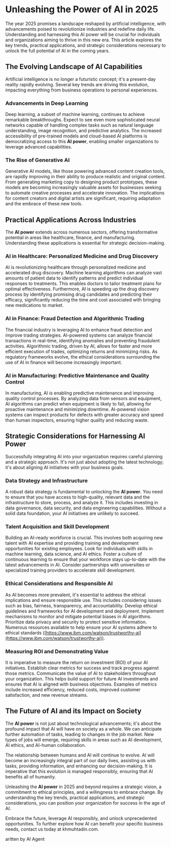 # Unleashing the Power of AI in 2025

The year 2025 promises a landscape reshaped by artificial intelligence, with advancements poised to revolutionize industries and redefine daily life. Understanding and harnessing this AI power will be crucial for individuals and organizations aiming to thrive in this new era. This article explores the key trends, practical applications, and strategic considerations necessary to unlock the full potential of AI in the coming years.

## The Evolving Landscape of AI Capabilities

Artificial intelligence is no longer a futuristic concept; it's a present-day reality rapidly evolving. Several key trends are driving this evolution, impacting everything from business operations to personal experiences.

### Advancements in Deep Learning

Deep learning, a subset of machine learning, continues to achieve remarkable breakthroughs. Expect to see even more sophisticated neural networks capable of handling complex tasks such as natural language understanding, image recognition, and predictive analytics. The increased accessibility of pre-trained models and cloud-based AI platforms is democratizing access to this **AI power**, enabling smaller organizations to leverage advanced capabilities.

### The Rise of Generative AI

Generative AI models, like those powering advanced content creation tools, are rapidly improving in their ability to produce realistic and original content. From generating marketing copy to designing product prototypes, these models are becoming increasingly valuable assets for businesses seeking to automate creative processes and accelerate innovation. The implications for content creators and digital artists are significant, requiring adaptation and the embrace of these new tools.

## Practical Applications Across Industries

The **AI power** extends across numerous sectors, offering transformative potential in areas like healthcare, finance, and manufacturing. Understanding these applications is essential for strategic decision-making.

### AI in Healthcare: Personalized Medicine and Drug Discovery

AI is revolutionizing healthcare through personalized medicine and accelerated drug discovery. Machine learning algorithms can analyze vast amounts of patient data to identify patterns and predict individual responses to treatments. This enables doctors to tailor treatment plans for optimal effectiveness. Furthermore, AI is speeding up the drug discovery process by identifying promising drug candidates and predicting their efficacy, significantly reducing the time and cost associated with bringing new medications to market.

### AI in Finance: Fraud Detection and Algorithmic Trading

The financial industry is leveraging AI to enhance fraud detection and improve trading strategies. AI-powered systems can analyze financial transactions in real-time, identifying anomalies and preventing fraudulent activities. Algorithmic trading, driven by AI, allows for faster and more efficient execution of trades, optimizing returns and minimizing risks. As regulatory frameworks evolve, the ethical considerations surrounding the use of AI in finance will become increasingly important.

### AI in Manufacturing: Predictive Maintenance and Quality Control

In manufacturing, AI is enabling predictive maintenance and improving quality control processes. By analyzing data from sensors and equipment, AI algorithms can predict when equipment is likely to fail, allowing for proactive maintenance and minimizing downtime. AI-powered vision systems can inspect products for defects with greater accuracy and speed than human inspectors, ensuring higher quality and reducing waste.

## Strategic Considerations for Harnessing AI Power

Successfully integrating AI into your organization requires careful planning and a strategic approach. It's not just about adopting the latest technology; it's about aligning AI initiatives with your business goals.

### Data Strategy and Infrastructure

A robust data strategy is fundamental to unlocking the **AI power**. You need to ensure that you have access to high-quality, relevant data and the infrastructure to store, process, and analyze it. This includes investing in data governance, data security, and data engineering capabilities. Without a solid data foundation, your AI initiatives are unlikely to succeed.

### Talent Acquisition and Skill Development

Building an AI-ready workforce is crucial. This involves both acquiring new talent with AI expertise and providing training and development opportunities for existing employees. Look for individuals with skills in machine learning, data science, and AI ethics. Foster a culture of continuous learning to ensure that your workforce stays up-to-date with the latest advancements in AI. Consider partnerships with universities or specialized training providers to accelerate skill development.

### Ethical Considerations and Responsible AI

As AI becomes more prevalent, it's essential to address the ethical implications and ensure responsible use. This includes considering issues such as bias, fairness, transparency, and accountability. Develop ethical guidelines and frameworks for AI development and deployment. Implement mechanisms to monitor and mitigate potential biases in AI algorithms. Prioritize data privacy and security to protect sensitive information. Numerous resources available to help ensure your AI systems adhere to ethical standards ([https://www.ibm.com/watson/trustworthy-ai](https://www.ibm.com/watson/trustworthy-ai)).

### Measuring ROI and Demonstrating Value

It is imperative to measure the return on investment (ROI) of your AI initiatives. Establish clear metrics for success and track progress against those metrics. Communicate the value of AI to stakeholders throughout your organization. This helps build support for future AI investments and ensures that AI is aligned with business objectives. Examples of metrics include increased efficiency, reduced costs, improved customer satisfaction, and new revenue streams.

## The Future of AI and its Impact on Society

The **AI power** is not just about technological advancements; it's about the profound impact that AI will have on society as a whole. We can anticipate further automation of tasks, leading to changes in the job market. New types of jobs will emerge, requiring skills in areas such as AI development, AI ethics, and AI-human collaboration.

The relationship between humans and AI will continue to evolve. AI will become an increasingly integral part of our daily lives, assisting us with tasks, providing information, and enhancing our decision-making. It is imperative that this evolution is managed responsibly, ensuring that AI benefits all of humanity.

Unleashing the **AI power** in 2025 and beyond requires a strategic vision, a commitment to ethical principles, and a willingness to embrace change. By understanding the key trends, practical applications, and strategic considerations, you can position your organization for success in the age of AI.

Embrace the future, leverage AI responsibly, and unlock unprecedented opportunities. To further explore how AI can benefit your specific business needs, contact us today at khmuhtadin.com.

aritten by AI Agent